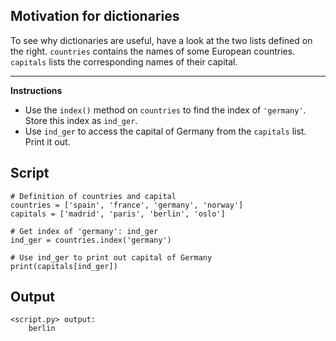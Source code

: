 ## Motivation for dictionaries

To see why dictionaries are useful, have a look at the two lists defined on the right. `countries` contains the names of some European countries. `capitals` lists the corresponding names of their capital.

<hr>

**Instructions**

* Use the `index()` method on `countries` to find the index of `'germany'`. Store this index as `ind_ger`.
* Use `ind_ger` to access the capital of Germany from the `capitals` list. Print it out.

## Script
```
# Definition of countries and capital
countries = ['spain', 'france', 'germany', 'norway']
capitals = ['madrid', 'paris', 'berlin', 'oslo']

# Get index of 'germany': ind_ger
ind_ger = countries.index('germany')

# Use ind_ger to print out capital of Germany
print(capitals[ind_ger])
```

## Output
```
<script.py> output:
    berlin
```